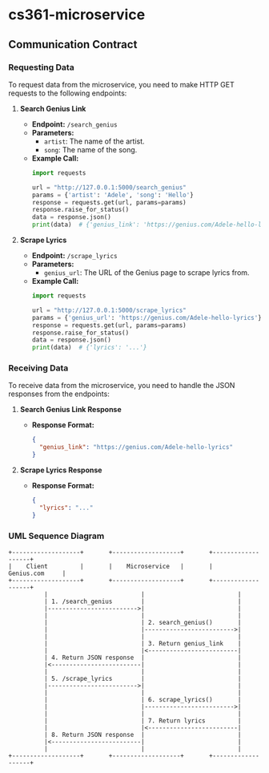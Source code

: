 # cs361-microservice

## Communication Contract

### Requesting Data

To request data from the microservice, you need to make HTTP GET requests to the following endpoints:

1. **Search Genius Link**
   - **Endpoint:** `/search_genius`
   - **Parameters:**
     - `artist`: The name of the artist.
     - `song`: The name of the song.
   - **Example Call:**
     ```python
     import requests

     url = "http://127.0.0.1:5000/search_genius"
     params = {'artist': 'Adele', 'song': 'Hello'}
     response = requests.get(url, params=params)
     response.raise_for_status()
     data = response.json()
     print(data)  # {'genius_link': 'https://genius.com/Adele-hello-lyrics'}
     ```

2. **Scrape Lyrics**
   - **Endpoint:** `/scrape_lyrics`
   - **Parameters:**
     - `genius_url`: The URL of the Genius page to scrape lyrics from.
   - **Example Call:**
     ```python
     import requests

     url = "http://127.0.0.1:5000/scrape_lyrics"
     params = {'genius_url': 'https://genius.com/Adele-hello-lyrics'}
     response = requests.get(url, params=params)
     response.raise_for_status()
     data = response.json()
     print(data)  # {'lyrics': '...'}
     ```

### Receiving Data

To receive data from the microservice, you need to handle the JSON responses from the endpoints:

1. **Search Genius Link Response**
   - **Response Format:**
     ```json
     {
       "genius_link": "https://genius.com/Adele-hello-lyrics"
     }
     ```

2. **Scrape Lyrics Response**
   - **Response Format:**
     ```json
     {
       "lyrics": "..."
     }
     ```

### UML Sequence Diagram

```plaintext
+-------------------+       +-------------------+       +-------------------+
|    Client         |       |    Microservice   |       |    Genius.com     |
+-------------------+       +-------------------+       +-------------------+
          |                          |                          |
          | 1. /search_genius        |                          |
          |------------------------->|                          |
          |                          |                          |
          |                          | 2. search_genius()       |
          |                          |------------------------->|
          |                          |                          |
          |                          | 3. Return genius_link    |
          |                          |<-------------------------|
          | 4. Return JSON response  |                          |
          |<-------------------------|                          |
          |                          |                          |
          | 5. /scrape_lyrics        |                          |
          |------------------------->|                          |
          |                          |                          |
          |                          | 6. scrape_lyrics()       |
          |                          |------------------------->|
          |                          |                          |
          |                          | 7. Return lyrics         |
          |                          |<-------------------------|
          | 8. Return JSON response  |                          |
          |<-------------------------|                          |
          |                          |                          |
+-------------------+       +-------------------+       +-------------------+